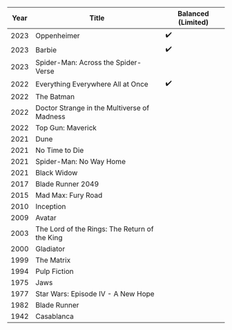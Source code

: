 
| Year | Title                                         | Balanced (Limited) |
| ---- | --------------------------------------------- | ------------------ |
| 2023 | Oppenheimer                                   | ✔️                 |
| 2023 | Barbie                                        | ✔️                 |
| 2023 | Spider-Man: Across the Spider-Verse           |                    |
| 2022 | Everything Everywhere All at Once             | ✔️                 |
| 2022 | The Batman                                    |                    |
| 2022 | Doctor Strange in the Multiverse of Madness   |                    |
| 2022 | Top Gun: Maverick                             |                    |
| 2021 | Dune                                          |                    |
| 2021 | No Time to Die                                |                    |
| 2021 | Spider-Man: No Way Home                       |                    |
| 2021 | Black Widow                                   |                    |
| 2017 | Blade Runner 2049                             |                    |
| 2015 | Mad Max: Fury Road                            |                    |
| 2010 | Inception                                     |                    |
| 2009 | Avatar                                        |                    |
| 2003 | The Lord of the Rings: The Return of the King |                    |
| 2000 | Gladiator                                     |                    |
| 1999 | The Matrix                                    |                    |
| 1994 | Pulp Fiction                                  |                    |
| 1975 | Jaws                                          |                    |
| 1977 | Star Wars: Episode IV - A New Hope            |                    |
| 1982 | Blade Runner                                  |                    |
| 1942 | Casablanca                                    |                    |

